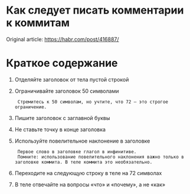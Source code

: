 # Как следует писать комментарии к коммитам
Original article: https://habr.com/post/416887/

# Краткое содержание

1. Отделяйте заголовок от тела пустой строкой
2. Ограничивайте заголовок 50 символами

        Cтремитесь к 50 символам, но учтите, что 72 — это строгое ограничение.

3. Пишите заголовок с заглавной буквы
4. Не ставьте точку в конце заголовка
5. Используйте повелительное наклонение в заголовке

        Первое слово в заголовке глагол в инфинитиве.
        Помните: использование повелительного наклонения важно только в заголовке коммита. В теле коммита это необязательно.

6. Переходите на следующую строку в теле на 72 символах
7. В теле отвечайте на вопросы «что» и «почему», а не «как»